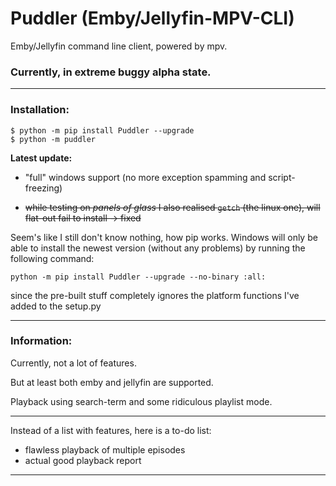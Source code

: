 # Puddler (Emby/Jellyfin-MPV-CLI)
Emby/Jellyfin command line client, powered by mpv.

### Currently, in extreme buggy alpha state.
___

### Installation:
```
$ python -m pip install Puddler --upgrade
$ python -m puddler
```

**Latest update:**

+ "full" windows support (no more exception spamming and script-freezing)

+ ~~while testing on *panels of glass* I also realised `getch` (the linux one), will flat-out fail to install -> fixed~~

Seem's like I still don't know nothing, how pip works. Windows will only be able to install the newest version (without any problems) by running the following command:
```commandline
python -m pip install Puddler --upgrade --no-binary :all:
```
since the pre-built stuff completely ignores the platform functions I've added to the setup.py
___

### Information:

Currently, not a lot of features.

But at least both emby and jellyfin are supported.

Playback using search-term and some ridiculous playlist mode.

___

Instead of a list with features, here is a to-do list:

- flawless playback of multiple episodes
- actual good playback report

___
